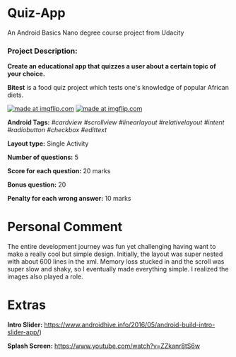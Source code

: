 # Quiz-App
An Android Basics Nano degree course project from Udacity
### Project Description: 
**Create an educational app that quizzes a user about a certain topic of your choice.**

**Bitest** is a food quiz project which tests one's knowledge of popular African diets.

<a href="https://imgflip.com/gif/2d63qd"><img src="https://i.imgflip.com/2d63qd.gif" title="made at imgflip.com"/></a>
<a href="https://imgflip.com/gif/2d63yl"><img src="https://i.imgflip.com/2d63yl.gif" title="made at imgflip.com"/></a>

**Android Tags:** *#cardview* *#scrollview* *#linearlayout* *#relativelayout* *#intent* *#radiobutton* *#checkbox* *#edittext* 

**Layout type:** Single Activity

**Number of questions:** 5

**Score for each question:** 20 marks

**Bonus question:** 20

**Penalty for each wrong answer:** 10 marks

# Personal Comment
The entire development journey was fun yet challenging having want to make a really cool but simple design. Initially, the layout was super nested with about 600 lines in the xml. Memory loss stucked in and the scroll was super slow and shaky, so I eventually made everything simple. I realized the images also played a role. 

# Extras
**Intro Slider:** https://www.androidhive.info/2016/05/android-build-intro-slider-app/)

**Splash Screen:** https://www.youtube.com/watch?v=ZZkanr8tS6w 
